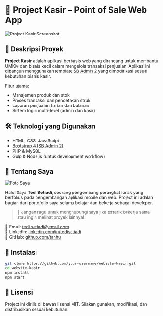 # 💼 Project Kasir – Point of Sale Web App

![Project Kasir Screenshot](your-image-url-here)

## 📌 Deskripsi Proyek

**Project Kasir** adalah aplikasi berbasis web yang dirancang untuk membantu UMKM dan bisnis kecil dalam mengelola transaksi penjualan. Aplikasi ini dibangun menggunakan template [SB Admin 2](https://startbootstrap.com/theme/sb-admin-2/) yang dimodifikasi sesuai kebutuhan bisnis kasir.

Fitur utama:
- Manajemen produk dan stok
- Proses transaksi dan pencetakan struk
- Laporan penjualan harian dan bulanan
- Sistem login multi-level (admin dan kasir)

## 🛠️ Teknologi yang Digunakan

- HTML, CSS, JavaScript
- [Bootstrap 4 (SB Admin 2)](https://startbootstrap.com/theme/sb-admin-2/)
- PHP & MySQL
- Gulp & Node.js (untuk development workflow)

## 📸 Tentang Saya

![Foto Saya](your-profile-photo-url-here)

Halo! Saya **Tedi Setiadi**, seorang pengembang perangkat lunak yang berfokus pada pengembangan aplikasi mobile dan web. Project ini adalah bagian dari portofolio saya selama belajar dan bekerja sebagai developer.

> 💬 Jangan ragu untuk menghubungi saya jika tertarik bekerja sama atau ingin melihat proyek lainnya!

📧 Email: tedi.setiadi@email.com  
💼 LinkedIn: [linkedin.com/in/tedisetiadi](https://linkedin.com/in/tedisetiadi)  
📁 GitHub: [github.com/tahhu](https://github.com/tahhu)

## 🚀 Instalasi

```bash
git clone https://github.com/your-username/website-kasir.git
cd website-kasir
npm install
npm start
```

## 📄 Lisensi

Project ini dirilis di bawah lisensi MIT. Silakan gunakan, modifikasi, dan distribusikan sesuai kebutuhan.

